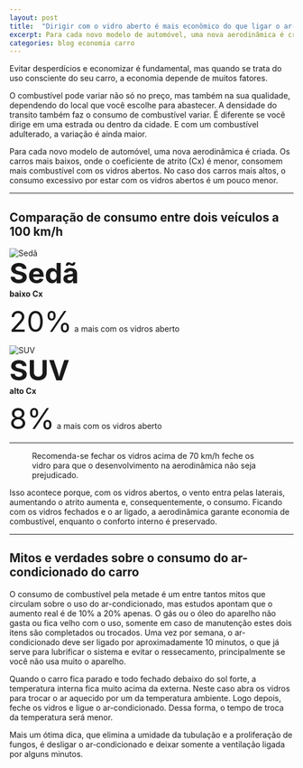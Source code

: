 ```yaml
---
layout: post
title:  "Dirigir com o vidro aberto é mais econômico do que ligar o ar-condicionado?"
excerpt: Para cada novo modelo de automóvel, uma nova aerodinâmica é criada. Os carros mais baixos, onde o coeficiente de atrito (Cx) é menor, consomem mais combustível com os vidros abertos. No caso dos carros mais altos, o consumo excessivo por estar com os vidros abertos é um pouco menor.
categories: blog economia carro
---
```


Evitar desperdícios e economizar é fundamental, mas quando se trata do uso consciente do seu carro, a economia depende de muitos fatores.

O combustível pode variar não só no preço, mas também na sua qualidade, dependendo do local que você escolhe para abastecer. A densidade do transito também faz o consumo de combustível variar. É diferente se você dirige em uma estrada ou dentro da cidade. E com um combustível adulterado, a variação é ainda maior.

Para cada novo modelo de automóvel, uma nova aerodinâmica é criada. Os carros mais baixos, onde o coeficiente de atrito (Cx) é menor, consomem mais combustível com os vidros abertos. No caso dos carros mais altos, o consumo excessivo por estar com os vidros abertos é um pouco menor.

---

## Comparação de consumo entre dois veículos a 100 km/h

<div class="grid _center _nowrap pull">
    <div class="cell _shrink">
        <img src="https://c1.staticflickr.com/9/8354/29146170571_5831558128_n.jpg" alt="Sedã">
    </div>
    <div class="cell">
        <div class="cell _shrink" style="font-weight:bold;line-height:55px;font-size:50px;">Sedã</div>
        <strong>baixo Cx</strong>
        <p><span class="left" style="line-height:55px;font-size:50px;">20%</span> a mais com os vidros aberto</p>
    </div>
    <div class="cell _shrink">
        <img src="https://c1.staticflickr.com/9/8498/28603827713_1547d214b7_n.jpg" alt="SUV">
    </div>
    <div class="cell">
        <div class="cell _shrink" style="font-weight:bold;line-height:55px;font-size:50px;">SUV</div>
        <strong>alto Cx</strong>
        <p><span class="left" style="line-height:55px;font-size:50px;">8%</span> a mais com os vidros aberto</p>
    </div>
</div>

---

<div class="grid _center inner">
    <figure class="cell">
        <img src="https://c1.staticflickr.com/9/8396/28603827673_287cd3a785_o.png" alt="">
        <figcaption>Recomenda-se fechar os vidros acima de 70 km/h feche os vidro para que o desenvolvimento na aerodinâmica não seja prejudicado.</figcaption>
    </figure>
    <p class="cell">Isso acontece porque, com os vidros abertos, o vento entra pelas laterais, aumentando o atrito aumenta e, consequentemente, o consumo. Ficando com os vidros fechados e o ar ligado, a aerodinâmica garante economia de combustível, enquanto o conforto interno é preservado.</p>
</div>

---

## Mitos e verdades sobre o consumo do ar-condicionado do carro

O consumo de combustível pela metade é um entre tantos mitos que circulam sobre o uso do ar-condicionado, mas estudos apontam que o aumento real é de 10% a 20% apenas. O gás ou o óleo do aparelho não gasta ou fica velho com o uso, somente em caso de manutenção estes dois itens são completados ou trocados. Uma vez por semana, o ar-condicionado deve ser ligado por aproximadamente 10 minutos, o que já serve para lubrificar o sistema e evitar o ressecamento, principalmente se você não usa muito o aparelho.

Quando o carro fica parado e todo fechado debaixo do sol forte, a temperatura interna fica muito acima da externa. Neste caso abra os vidros para trocar o ar aquecido por um da temperatura ambiente. Logo depois, feche os vidros e ligue o ar-condicionado. Dessa forma, o tempo de troca da temperatura será menor.

Mais um ótima dica, que elimina a umidade da tubulação e a proliferação de fungos, é desligar o ar-condicionado e deixar somente a ventilação ligada por alguns minutos.
